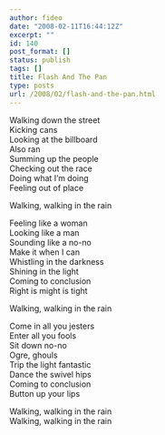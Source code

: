 ```yaml
---
author: fideo
date: "2008-02-11T16:44:12Z"
excerpt: ""
id: 140
post_format: []
status: publish
tags: []
title: Flash And The Pan
type: posts
url: /2008/02/flash-and-the-pan.html
---
```

Walking down the street  
Kicking cans  
Looking at the billboard  
Also ran  
Summing up the people  
Checking out the race  
Doing what I’m doing  
Feeling out of place

Walking, walking in the rain

Feeling like a woman  
Looking like a man  
Sounding like a no-no  
Make it when I can  
Whistling in the darkness  
Shining in the light  
Coming to conclusion  
Right is might is tight

Walking, walking in the rain

Come in all you jesters  
Enter all you fools  
Sit down no-no  
Ogre, ghouls  
Trip the light fantastic  
Dance the swivel hips  
Coming to conclusion  
Button up your lips

Walking, walking in the rain  
Walking, walking in the rain
